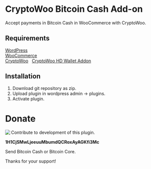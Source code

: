 # CryptoWoo Bitcoin Cash Add-on
Accept payments in Bitcoin Cash in WooCommerce with CryptoWoo.

## Requirements
[WordPress](https://wordpress.org/download/)  
[WooCommerce](https://wordpress.org/plugins/woocommerce/)  
[CryptoWoo](https://www.cryptowoo.com/shop/cryptowoo/)  
[CryptoWoo HD Wallet Addon](https://www.cryptowoo.com/shop/cryptowoo-hd-wallet-addon/)

## Installation
1. Download git repository as zip.
2. Upload plugin in wordpress admin -> plugins.
3. Activate plugin.

# Donate
<img align="left" src="https://blockchain.info/qr?data=1H1CjSMwLjeeuuMbumdQCRoxAyAGKfi3Mc&size=150">  

Contribute to development of this plugin.

**1H1CjSMwLjeeuuMbumdQCRoxAyAGKfi3Mc**

Send Bitcoin Cash or Bitcoin Core.

Thanks for your support!
